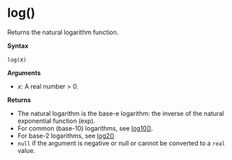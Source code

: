 # log()

Returns the natural logarithm function.  

**Syntax**

`log(`*x*`)`

**Arguments**

* *x*: A real number > 0.

**Returns**

* The natural logarithm is the base-e logarithm: the inverse of the natural exponential function (exp).
* For common (base-10) logarithms, see [log10()](log10-function.md).
* For base-2 logarithms, see [log2()](log2-function.md)
* `null` if the argument is negative or null or cannot be converted to a `real` value. 